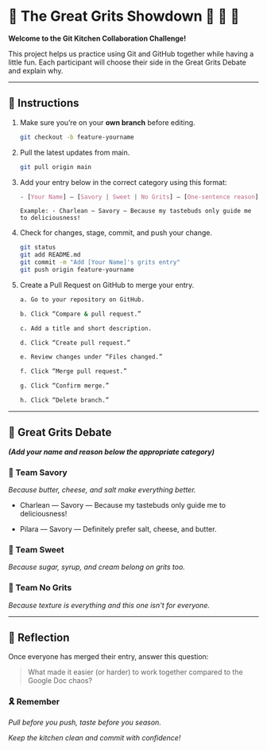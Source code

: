 # 🥣  The Great Grits Showdown 🧂 🍯 🚫
**Welcome to the Git Kitchen Collaboration Challenge!**

This project helps us practice using Git and GitHub together while having a little fun. Each participant will choose their side in the Great Grits Debate and explain why.

---

## 🍳 Instructions

1. Make sure you’re on your **own branch** before editing.  
    ```bash
    git checkout -b feature-yourname
    ```
2. Pull the latest updates from main.
    ```bash
    git pull origin main
    ```
3. Add your entry below in the correct category using this format:

    ```css
    - [Your Name] — [Savory | Sweet | No Grits] — [One-sentence reason]
    ```
    `Example: - Charlean — Savory — Because my tastebuds only guide me to deliciousness!`
4. Check for changes, stage, commit, and push your change.

    ```bash
    git status
    git add README.md
    git commit -m "Add [Your Name]'s grits entry"
    git push origin feature-yourname
    ```
5. Create a Pull Request on GitHub to merge your entry.

    ```bash
    a. Go to your repository on GitHub.

    b. Click “Compare & pull request.”

    c. Add a title and short description.

    d. Click “Create pull request.”

    e. Review changes under “Files changed.”

    f. Click “Merge pull request.”

    g. Click “Confirm merge.”

    h. Click “Delete branch.”
    ```
---

## 🍳 Great Grits Debate

***(Add your name and reason below the appropriate category)***

### 🧂 Team Savory  
_Because butter, cheese, and salt make everything better._

- Charlean — Savory — Because my tastebuds only guide me to deliciousness!

- Pilara — Savory — Definitely prefer salt, cheese, and butter.


### 🍯 Team Sweet  
_Because sugar, syrup, and cream belong on grits too._


### 🚫 Team No Grits  
_Because texture is everything and this one isn't for everyone._

---
## 🤔 Reflection

Once everyone has merged their entry, answer this question:

>What made it easier (or harder) to work together compared to the Google Doc chaos?

### 🎗️ Remember

_Pull before you push, taste before you season._

_Keep the kitchen clean and commit with confidence!_
